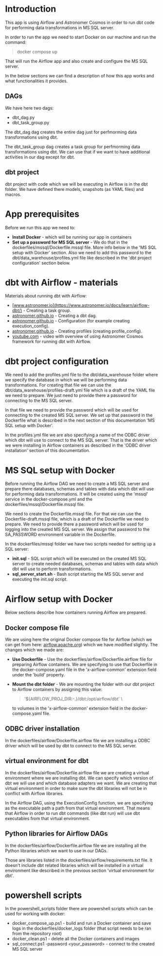 # Introduction
This app is using Airflow and Astronomer Cosmos in order to run dbt code for performing data transformations in MS SQL server. 

In order to run the app we need to start Docker on our machine and run the command:
>docker compose up

That will run the Airflow app and also create and configure the MS SQL server.

In the below sections we can find a description of how this app works and what functionalities it provides.

## DAGs
We have here two dags:
- dbt_dag.py
- dbt_task_group.py

The dbt_dag dag creates the entire dag just for perfmorming data transformations using dbt.

The dbt_task_group dag creates a task group for perfmorming data transformations using dbt. We can use that if we want to have additional activities in our dag except for dbt.

## dbt project
dbt project with code which we will be executing in Airflow is in the dbt folder. We have defined there models, snapshots (as YAML files) and macros.

# App prerequisites
Before we run this app we need to:
- **Install Docker** - which will be running our app in containers
- **Set up a password for MS SQL server** - We do that in the dockerfiles/mssql/Dockerfile.mssql file. More info below in the 'MS SQL setup with Docker' section. Also we need to add this password to the dbt/data_warehouse/profiles.yml file like described in the 'dbt project configuration' section below.

# dbt with Airflow - materials
Materials about running dbt with Airflow:
- [www.astronomer.io](https://www.astronomer.io/docs/learn/airflow-dbt/) - Creating a task group.
- [astronomer.github.io](https://astronomer.github.io/astronomer-cosmos/getting_started/open-source.html) - Creating a dbt dag.
- [astronomer.github.io](https://astronomer.github.io/astronomer-cosmos/configuration/execution-config.html) - Configuration (for example creating execution_config).
- [astronomer.github.io](https://astronomer.github.io/astronomer-cosmos/profiles/index.html) - Creating profiles (creating profile_config).
- [youtube.com](https://www.youtube.com/watch?v=MhCuxTDlVkE) - video with overview of using Astronomer Cosmos framework for running dbt with Airflow.


# dbt project configuration
We need to add the profiles.yml file to the dbt/data_warehouse folder where we specify the database in which we will be performing data transformations. For creating that file we can use the dbt/data_warehouse/profiles-draft.yml file which is a draft of the YAML file we need to prepare. We just need to provide there a password for connecting to the MS SQL server.

In that file we need to provide the password which will be used for connecting to the created MS SQL server. We set up that password in the Dockerfile what is described in the next section of this documentation 'MS SQL setup with Docker'.

In the profiles.yml file we are also specifying a name of the ODBC driver which dbt will use to connect to the MS SQL server. That is the driver which we were installing in Airflow containers as described in the 'ODBC driver installation' section of this documentation. 


# MS SQL setup with Docker
Before running the Airflow DAG we need to create a MS SQL server and prepare there databases, schemas and tables with data which dbt will use for performing data transformations. It will be created using the 'mssql' service in the docker-compose.yml and the dockerfiles/mssql/Dockerfile.mssql file.

We need to create the Dockerfile.mssql file. For that we can use the Dockerfile-draft.mssql file, which is a draft of the Dockerfile we need to prepare. We need to provide there a password which will be used for logging into the created MS SQL server. We assign that password to the SA_PASSWORD environment variable in the Dockerfile.

In the dockerfiles/mssql folder we have two scripts needed for setting up a SQL server:
- **init.sql** - SQL script which will be executed on the created MS SQL server to create needed databases, schemas and tables with data which dbt will use to perform transformations.
- **sql_server_start.sh** - Bash script starting the MS SQL server and executing the init.sql script.



# Airflow setup with Docker
Below sections describe how containers running Airflow are prepared.

## Docker compose file
We are using here the original Docker compose file for Airflow (which we can get from here: [airflow.apache.org](https://airflow.apache.org/docs/apache-airflow/stable/howto/docker-compose/index.html)) which we have modified slightly. The changes which we made are:
- **Use Dockerfile** - Use the dockerfiles/airflow/Dockerfile.airflow file for preparing Airflow containers. We are specifying to use that Dockerfile in the docker-compose.yaml file in the 'x-airflow-common' extension field under the 'build' property.
- **Mount the dbt folder** - We are mounting the folder with our dbt project to Airflow containers by assigning this value: 
    > '${AIRFLOW_PROJ_DIR:-.}/dbt:/opt/airflow/dbt' \

    to volumes in the 'x-airflow-common' extension field in the docker-compose.yaml file.

## ODBC driver installation
In the dockerfiles/airflow/Dockerfile.airflow file we are installing a ODBC driver which will be used by dbt to connect to the MS SQL server. 

## virtual environment for dbt
In the dockerfiles/airflow/Dockerfile.airflow file we are creating a virtual environment where we are installing dbt. We can specify which version of dbt we will use and which database adapters we want. We are creating that virtual environment in order to make sure the dbt libraries will not be in conflict with Airflow libraries.

In the Airflow DAG, using the ExecutionConfig function, we are specifying as the executable path a path from that virtual environment. That means that Airflow in order to run dbt commands (like dbt run) will use dbt executables from that virtual environment. 

## Python libraries for Airflow DAGs
In the dockerfiles/airflow/Dockerfile.airflow file we are installing all the Python libraries which we want to use in our DAGs.

Those are libraries listed in the dockerfiles/airflow/requirements.txt file. It doesn't include dbt related libraries which will be installed in a virtual environment like described in the previous section 'virtual environment for dbt'.

# powershell scripts
In the powershell_scripts folder there are powershell scripts which can be used for working with docker:
- docker_compose_up.ps1 - build and run a Docker container and save logs in the dockerfiles/docker_logs folder (that script needs to be ran from the repository root)
- docker_clean.ps1 - delete all the Docker containers and images
- sql_connect.ps1 -password <your_password> - connect to the created MS SQL server
